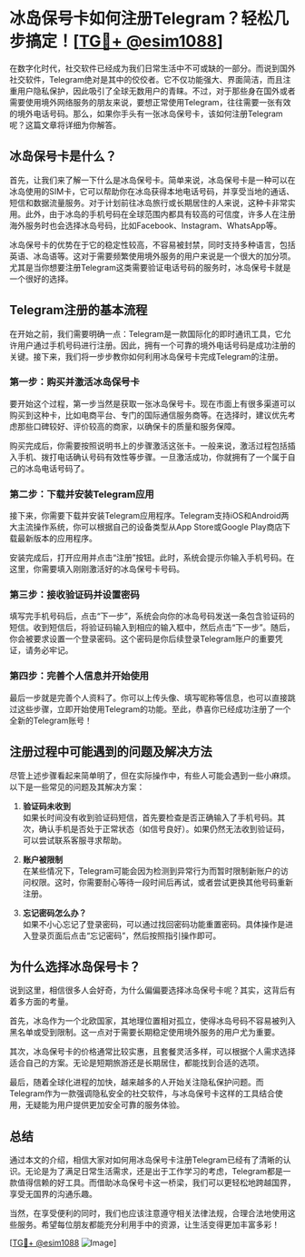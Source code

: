 # 冰岛保号卡如何注册Telegram？轻松几步搞定！[[TG💪+ @esim1088](https://t.me/s/esim1088)]

在数字化时代，社交软件已经成为我们日常生活中不可或缺的一部分。而说到国外社交软件，Telegram绝对是其中的佼佼者。它不仅功能强大、界面简洁，而且注重用户隐私保护，因此吸引了全球无数用户的青睐。不过，对于那些身在国外或者需要使用境外网络服务的朋友来说，要想正常使用Telegram，往往需要一张有效的境外电话号码。那么，如果你手头有一张冰岛保号卡，该如何注册Telegram呢？这篇文章将详细为你解答。

## 冰岛保号卡是什么？

首先，让我们来了解一下什么是冰岛保号卡。简单来说，冰岛保号卡是一种可以在冰岛使用的SIM卡，它可以帮助你在冰岛获得本地电话号码，并享受当地的通话、短信和数据流量服务。对于计划前往冰岛旅行或长期居住的人来说，这种卡非常实用。此外，由于冰岛的手机号码在全球范围内都具有较高的可信度，许多人在注册海外服务时也会选择冰岛号码，比如Facebook、Instagram、WhatsApp等。

冰岛保号卡的优势在于它的稳定性较高，不容易被封禁，同时支持多种语言，包括英语、冰岛语等。这对于需要频繁使用境外服务的用户来说是一个很大的加分项。尤其是当你想要注册Telegram这类需要验证电话号码的服务时，冰岛保号卡就是一个很好的选择。

## Telegram注册的基本流程

在开始之前，我们需要明确一点：Telegram是一款国际化的即时通讯工具，它允许用户通过手机号码进行注册。因此，拥有一个可靠的境外电话号码是成功注册的关键。接下来，我们将一步步教你如何利用冰岛保号卡完成Telegram的注册。

### 第一步：购买并激活冰岛保号卡

要开始这个过程，第一步当然是获取一张冰岛保号卡。现在市面上有很多渠道可以购买到这种卡，比如电商平台、专门的国际通信服务商等。在选择时，建议优先考虑那些口碑较好、评价较高的商家，以确保卡的质量和服务保障。

购买完成后，你需要按照说明书上的步骤激活这张卡。一般来说，激活过程包括插入手机、拨打电话确认号码有效性等步骤。一旦激活成功，你就拥有了一个属于自己的冰岛电话号码了。

### 第二步：下载并安装Telegram应用

接下来，你需要下载并安装Telegram应用程序。Telegram支持iOS和Android两大主流操作系统，你可以根据自己的设备类型从App Store或Google Play商店下载最新版本的应用程序。

安装完成后，打开应用并点击“注册”按钮。此时，系统会提示你输入手机号码。在这里，你需要填入刚刚激活好的冰岛保号卡号码。

### 第三步：接收验证码并设置密码

填写完手机号码后，点击“下一步”，系统会向你的冰岛号码发送一条包含验证码的短信。收到短信后，将验证码输入到相应的输入框中，然后点击“下一步”。随后，你会被要求设置一个登录密码。这个密码是你后续登录Telegram账户的重要凭证，请务必牢记。

### 第四步：完善个人信息并开始使用

最后一步就是完善个人资料了。你可以上传头像、填写昵称等信息，也可以直接跳过这些步骤，立即开始使用Telegram的功能。至此，恭喜你已经成功注册了一个全新的Telegram账号！

## 注册过程中可能遇到的问题及解决方法

尽管上述步骤看起来简单明了，但在实际操作中，有些人可能会遇到一些小麻烦。以下是一些常见的问题及其解决方案：

1. **验证码未收到**  
   如果长时间没有收到验证码短信，首先要检查是否正确输入了手机号码。其次，确认手机是否处于正常状态（如信号良好）。如果仍然无法收到验证码，可以尝试联系客服寻求帮助。

2. **账户被限制**  
   在某些情况下，Telegram可能会因为检测到异常行为而暂时限制新账户的访问权限。这时，你需要耐心等待一段时间后再试，或者尝试更换其他号码重新注册。

3. **忘记密码怎么办？**  
   如果不小心忘记了登录密码，可以通过找回密码功能重置密码。具体操作是进入登录页面后点击“忘记密码”，然后按照指引操作即可。

## 为什么选择冰岛保号卡？

说到这里，相信很多人会好奇，为什么偏偏要选择冰岛保号卡呢？其实，这背后有着多方面的考量。

首先，冰岛作为一个北欧国家，其地理位置相对孤立，使得冰岛号码不容易被列入黑名单或受到限制。这一点对于需要长期稳定使用境外服务的用户尤为重要。

其次，冰岛保号卡的价格通常比较实惠，且套餐灵活多样，可以根据个人需求选择适合自己的方案。无论是短期旅游还是长期居住，都能找到合适的选项。

最后，随着全球化进程的加快，越来越多的人开始关注隐私保护问题。而Telegram作为一款强调隐私安全的社交软件，与冰岛保号卡这样的工具结合使用，无疑能为用户提供更加安全可靠的服务体验。

## 总结

通过本文的介绍，相信大家对如何用冰岛保号卡注册Telegram已经有了清晰的认识。无论是为了满足日常生活需求，还是出于工作学习的考虑，Telegram都是一款值得信赖的好工具。而借助冰岛保号卡这一桥梁，我们可以更轻松地跨越国界，享受无国界的沟通乐趣。

当然，在享受便利的同时，我们也应该注意遵守相关法律法规，合理合法地使用这些服务。希望每位朋友都能充分利用手中的资源，让生活变得更加丰富多彩！

[[TG💪+ @esim1088](https://t.me/s/esim1088) ![Image](https://i.postimg.cc/4NQfJmqS/Snipaste-2025-05-13-00-14-12.png)]